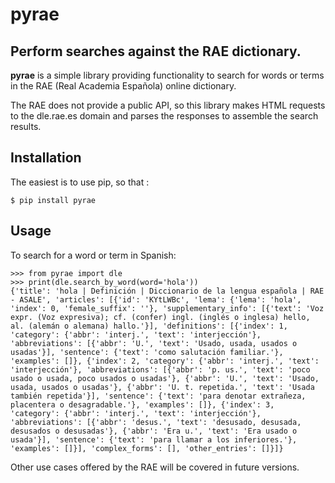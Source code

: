 pyrae
=====

Perform searches against the RAE dictionary.
--------------------------------------------
**pyrae** is a simple library providing functionality to
search for words or terms in the RAE (Real Academia
Española) online dictionary.

The RAE does not provide a public API, so this library
makes HTML requests to the dle.rae.es domain and parses
the responses to assemble the search results.

Installation
------------
The easiest is to use pip, so that :

```
$ pip install pyrae
```

Usage
-----
To search for a word or term in Spanish:

```
>>> from pyrae import dle
>>> print(dle.search_by_word(word='hola'))
{'title': 'hola | Definición | Diccionario de la lengua española | RAE - ASALE', 'articles': [{'id': 'KYtLWBc', 'lema': {'lema': 'hola', 'index': 0, 'female_suffix': ''}, 'supplementary_info': [{'text': 'Voz expr. (Voz expresiva); cf. (confer) ingl. (inglés o inglesa) hello, al. (alemán o alemana) hallo.'}], 'definitions': [{'index': 1, 'category': {'abbr': 'interj.', 'text': 'interjección'}, 'abbreviations': [{'abbr': 'U.', 'text': 'Usado, usada, usados o usadas'}], 'sentence': {'text': 'como salutación familiar.'}, 'examples': []}, {'index': 2, 'category': {'abbr': 'interj.', 'text': 'interjección'}, 'abbreviations': [{'abbr': 'p. us.', 'text': 'poco usado o usada, poco usados o usadas'}, {'abbr': 'U.', 'text': 'Usado, usada, usados o usadas'}, {'abbr': 'U. t. repetida.', 'text': 'Usada también repetida'}], 'sentence': {'text': 'para denotar extrañeza, placentera o desagradable.'}, 'examples': []}, {'index': 3, 'category': {'abbr': 'interj.', 'text': 'interjección'}, 'abbreviations': [{'abbr': 'desus.', 'text': 'desusado, desusada, desusados o desusadas'}, {'abbr': 'Era u.', 'text': 'Era usado o usada'}], 'sentence': {'text': 'para llamar a los inferiores.'}, 'examples': []}], 'complex_forms': [], 'other_entries': []}]}
```

Other use cases offered by the RAE will be covered in future versions.